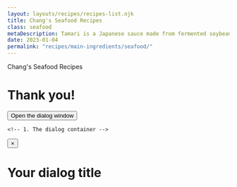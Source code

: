 ```yaml
---
layout: layouts/recipes/recipes-list.njk
title: Chang's Seafood Recipes
class: seafood
metaDescription: Tamari is a Japanese sauce made from fermented soybeans. Use ours to create authentic Asian cuisine to serve up in so many ways!
date: 2023-01-04
permalink: "recipes/main-ingredients/seafood/"
---
```

Chang's Seafood Recipes

# Thank you!
  <button class="link-like" data-a11y-dialog-show="my-dialog">
          Open the dialog window
        </button>

    <!-- 1. The dialog container -->

  <!-- 2. The dialog overlay -->
  <div data-a11y-dialog-hide></div>
  <!-- 3. The actual dialog -->
  <div role="document">
    <!-- 4. The close button -->
    <button type="button" data-a11y-dialog-hide aria-label="Close dialog">
      &times;
    </button>
    <!-- 5. The dialog title -->
    <h1 id="my-dialog">Your dialog title</h1>
    <!-- 6. Dialog content -->
  </div>



 